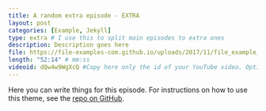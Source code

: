 ```yaml
---
title: A random extra episode - EXTRA
layout: post
categories: [Example, Jekyll]
type: extra # I use this to split main episodes to extra ones
description: Description goes here
file: https://file-examples-com.github.io/uploads/2017/11/file_example_MP3_700KB.mp3 #Link to your .mp3 file
length: "52:14" # mm:ss
videoid: dQw4w9WgXcQ #Copy here only the id of your YouTube video. Optional
---
```


Here you can write things for this episode.
For instructions on how to use this theme, see the [repo on GitHub](https://github.com/PandaSekh/Jekyll-Podcaster).